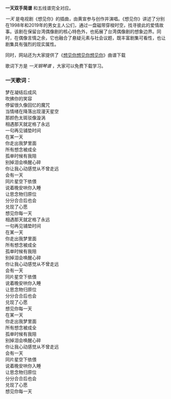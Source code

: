 

**一天双手简谱** 和五线谱完全对应。

_一天_
是电视剧《想见你》的插曲，由黄宣参与创作并演唱。《想见你》讲述了分别在1998年和2019年的男女主人公们，通过一盘磁带穿梭时空，找寻彼此的爱情故事。该剧在保留台湾偶像剧的核心特色外，也拓展了台湾偶像剧的想象边界。同时，在偶像言情之余，它也融合了悬疑元素与社会议题，既丰富剧集可看性，也让剧集具有强烈的现实属性。

同时，网站还为大家提供了《[想见你想见你想见你](Music-11251-想见你想见你想见你-想见你片尾曲.html "想见你想见你想见你")》曲谱下载

歌词下方是 _一天钢琴谱_ ，大家可以免费下载学习。

### 一天歌词：

梦在凝结后成风  
吹拂你的笑容  
停留很久像回忆的魔咒  
当情绪在降落出现漫天星空  
那颜色太斑驳像漩涡  
相遇那天就定格了永远  
一句再见铺垫时间  
在某一天  
你走出我梦里面  
所有想念被成全  
孤单时候有我陪  
别掉泪会唤醒心碎  
你让我心动感觉从不曾走远  
会有一天  
同片星空下依偎  
说着晚安哄你入睡  
让思念物归原位  
分分合合后也会  
兑现了心愿  
想见你每一天  
相遇那天就定格了永远  
一句再见铺垫时间  
在某一天  
你走出我梦里面  
所有想念被成全  
孤单时候有我陪  
别掉泪会唤醒心碎  
你让我心动感觉从不曾走远  
会有一天  
同片星空下依偎  
说着晚安哄你入睡  
让思念物归原位  
分分合合后也会  
兑现了心愿  
想见你每一天  
在某一天  
你走出我梦里面  
所有想念被成全  
孤单时候有我陪  
别掉泪会唤醒心碎  
你让我心动感觉从不曾走远  
会有一天  
同片星空下依偎  
说着晚安哄你入睡  
让思念物归原位  
分分合合后也会  
兑现了心愿  
想见你每一天

